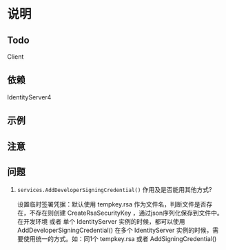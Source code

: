 # 说明

## Todo

Client

## 依赖

IdentityServer4

## 示例

## 注意

## 问题

1. `services.AddDeveloperSigningCredential()` 作用及是否能用其他方式?

    设置临时签署凭据：默认使用 tempkey.rsa 作为文件名，判断文件是否存在，不存在则创建 CreateRsaSecurityKey ，通过json序列化保存到文件中。
    在开发环境 或者 单个 IdentityServer 实例的时候，都可以使用 AddDeveloperSigningCredential()
    在多个 IdentityServer 实例的时候，需要使用统一的方式。如：同1个 tempkey.rsa 或者 AddSigningCredential()